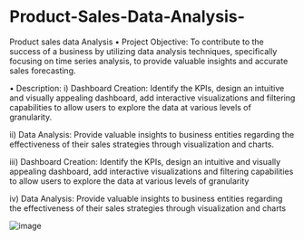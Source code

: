 # Product-Sales-Data-Analysis-
Product sales data Analysis
•	Project Objective: To contribute to the success of a business by utilizing data analysis techniques, specifically focusing on time series analysis, to provide valuable insights and accurate sales forecasting.

•	Description:
i)	Dashboard Creation: Identify the KPIs, design an intuitive and visually
appealing dashboard, add interactive visualizations and filtering capabilities to
allow users to explore the data at various levels of granularity.

ii)	Data Analysis: Provide valuable insights to business entities regarding the
effectiveness of their sales strategies through visualization and charts.

iii)	Dashboard Creation: Identify the KPIs, design an intuitive and visually
appealing dashboard, add interactive visualizations and filtering capabilities to
allow users to explore the data at various levels of granularity

iv)	 Data Analysis: Provide valuable insights to business entities regarding the
effectiveness of their sales strategies through visualization and charts

![image](https://github.com/Gyan3168/Product-Sales-Data-Analysis-/assets/67944423/47dda940-911b-464d-845d-290e239f476c)
